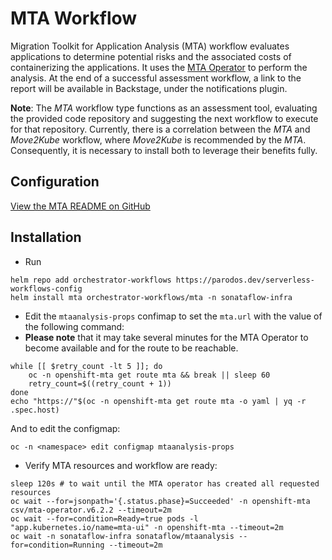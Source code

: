 # MTA Workflow

Migration Toolkit for Application Analysis (MTA) workflow evaluates applications to determine potential risks and the associated costs of containerizing the applications. It uses the [MTA Operator](https://access.redhat.com/documentation/en-us/migration_toolkit_for_applications/6.2/html/introduction_to_the_migration_toolkit_for_applications/index) to perform the analysis.
At the end of a successful assessment workflow, a link to the report will be available in Backstage, under the notifications plugin.

**Note**: The *MTA* workflow type functions as an assessment tool, evaluating the provided code repository and suggesting the next workflow to execute for that repository. Currently, there is a correlation between the *MTA* and *Move2Kube* workflow, where *Move2Kube* is recommended by the *MTA*. Consequently, it is necessary to install both to leverage their benefits fully.

## Configuration
[View the MTA README on GitHub](https://github.com/parodos-dev/serverless-workflows-config/blob/main/charts/workflows/charts/mta/README.md)

## Installation
- Run 
```console
helm repo add orchestrator-workflows https://parodos.dev/serverless-workflows-config
helm install mta orchestrator-workflows/mta -n sonataflow-infra
```

- Edit the `mtaanalysis-props` confimap to set the `mta.url` with the value of the following command:
- **Please note** that it may take several minutes for the MTA Operator to become available and for the route to be reachable.
```console
while [[ $retry_count -lt 5 ]]; do
    oc -n openshift-mta get route mta && break || sleep 60
    retry_count=$((retry_count + 1))
done
echo "https://"$(oc -n openshift-mta get route mta -o yaml | yq -r .spec.host)
```

And to edit the configmap:
```console
oc -n <namespace> edit configmap mtaanalysis-props
```

- Verify MTA resources and workflow are ready:
```console
sleep 120s # to wait until the MTA operator has created all requested resources
oc wait --for=jsonpath='{.status.phase}=Succeeded' -n openshift-mta csv/mta-operator.v6.2.2 --timeout=2m
oc wait --for=condition=Ready=true pods -l "app.kubernetes.io/name=mta-ui" -n openshift-mta --timeout=2m
oc wait -n sonataflow-infra sonataflow/mtaanalysis --for=condition=Running --timeout=2m
```
